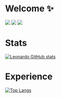# Welcome ✨
[![](https://img.shields.io/badge/Profile-Linkedin-blue?style=for-the-badge&logo=linkedin)](https://www.linkedin.com/in/leonardo-basso-stefanello-1929aa218/) [![](https://img.shields.io/badge/Follow%20Me-Instagram-orange?style=for-the-badge&logo=instagram)](https://www.instagram.com/leonardo_basstef/) [![](https://img.shields.io/badge/My%20Style-Spotify-brightgreen?style=for-the-badge&logo=spotify)](https://open.spotify.com/user/nfud6djzz8ruqxpfcdp0ioafb?si=75864361e1014faa) 

# Stats
[![Leonardo GitHub stats](https://github-readme-stats.vercel.app/api?username=RedBScorpion&show_icons=true&theme=dracula)](https://github.com/leonardostefanello/leonardostefanello)

# Experience
[![Top Langs](https://github-readme-stats.vercel.app/api/top-langs/?username=RedBScorpion&layout=compact)](https://github.com/leonardostefanello/leonardostefanello)


<!--
**leonardostefanello/leonardostefanello** is a ✨ _special_ ✨ repository because its `README.md` (this file) appears on your GitHub profile.

Here are some ideas to get you started:

- 🔭 I’m currently working on ...
- 🌱 I’m currently learning ...
- 👯 I’m looking to collaborate on ...
- 🤔 I’m looking for help with ...
- 💬 Ask me about ...
- 📫 How to reach me: ...
- 😄 Pronouns: ...
- ⚡ Fun fact: ...
-->
